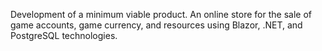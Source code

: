 Development of a minimum viable product. An online store for the sale of game accounts, game currency, and resources using Blazor, .NET, and PostgreSQL technologies.
